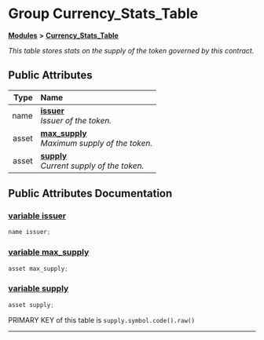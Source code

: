 
# Group Currency\_Stats\_Table


[**Modules**](modules.md)
 **>** [**Currency\_Stats\_Table**](group___currency___stats___table.md)



_This table stores stats on the supply of the token governed by this contract._ 














## Public Attributes

| Type | Name |
| ---: | :--- |
|  name | [**issuer**](group___currency___stats___table.md#variable-issuer)  <br>_Issuer of the token._  |
|  asset | [**max\_supply**](group___currency___stats___table.md#variable-max-supply)  <br>_Maximum supply of the token._  |
|  asset | [**supply**](group___currency___stats___table.md#variable-supply)  <br>_Current supply of the token._  |










## Public Attributes Documentation


### <a href="#variable-issuer" id="variable-issuer">variable issuer </a>


```cpp
name issuer;
```



### <a href="#variable-max-supply" id="variable-max-supply">variable max\_supply </a>


```cpp
asset max_supply;
```



### <a href="#variable-supply" id="variable-supply">variable supply </a>


```cpp
asset supply;
```


PRIMARY KEY of this table is `supply.symbol.code().raw()` 

        

------------------------------
